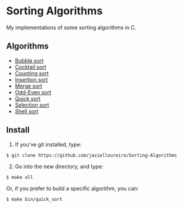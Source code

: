 # Sorting Algorithms

My implementations of some sorting algorithms in C.

## Algorithms

- [Bubble sort](https://github.com/jazielloureiro/Sorting-Algorithms/blob/master/src/bubble_sort.c)
- [Cocktail sort](https://github.com/jazielloureiro/Sorting-Algorithms/blob/master/src/cocktail_sort.c)
- [Counting sort](https://github.com/jazielloureiro/Sorting-Algorithms/blob/master/src/counting_sort.c)
- [Insertion sort](https://github.com/jazielloureiro/Sorting-Algorithms/blob/master/src/insertion_sort.c)
- [Merge sort](https://github.com/jazielloureiro/Sorting-Algorithms/blob/master/src/merge_sort.c)
- [Odd-Even sort](https://github.com/jazielloureiro/Sorting-Algorithms/blob/master/src/odd-even_sort.c)
- [Quick sort](https://github.com/jazielloureiro/Sorting-Algorithms/blob/master/src/quick_sort.c)
- [Selection sort](https://github.com/jazielloureiro/Sorting-Algorithms/blob/master/src/selection_sort.c)
- [Shell sort](https://github.com/jazielloureiro/Sorting-Algorithms/blob/master/src/shell_sort.c)

## Install

1. If you've git installed, type:

`$ git clone https://github.com/jazielloureiro/Sorting-Algorithms`

2. Go into the new directory, and type:

`$ make all`

Or, if you prefer to build a specific algorithm, you can:

`$ make bin/quick_sort`
